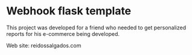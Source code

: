 # Webhook flask template

This project was developed for a friend who needed to get personalized reports for his e-commerce being developed.

Web site:
reidossalgados.com